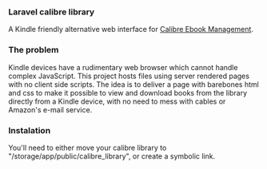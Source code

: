 ### Laravel calibre library
A Kindle friendly alternative web interface for [Calibre Ebook Management](https://calibre-ebook.com/).

### The problem
Kindle devices have a rudimentary web browser which cannot handle complex JavaScript. This project hosts files using server rendered pages with no client side scripts. The idea is to deliver a page with barebones html and css to make it possible to view and download books from the library directly from a Kindle device, with no need to mess with cables or Amazon's e-mail service.

### Instalation
You'll need to either move your calibre library to "/storage/app/public/calibre_library", or create a symbolic link.